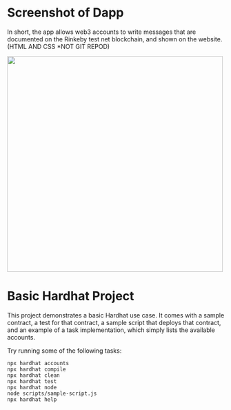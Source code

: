 # Screenshot of Dapp
In short, the app allows web3 accounts to write messages that are documented on the Rinkeby test net blockchain, and shown on the website. 
(HTML AND CSS *NOT GIT REPOD)

<img src="https://github.com/0xVitae/My-Portal/blob/main/Portal-ScreenShot.png" width='500'/>


# Basic Hardhat Project

This project demonstrates a basic Hardhat use case. It comes with a sample contract, a test for that contract, a sample script that deploys that contract, and an example of a task implementation, which simply lists the available accounts.

Try running some of the following tasks:

```shell
npx hardhat accounts
npx hardhat compile
npx hardhat clean
npx hardhat test
npx hardhat node
node scripts/sample-script.js
npx hardhat help
```

